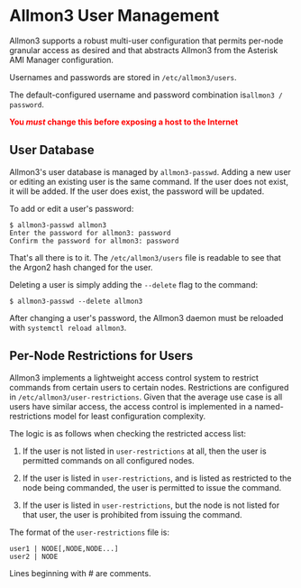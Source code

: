 # Allmon3 User Management
Allmon3 supports a robust multi-user configuration that  permits per-node granular access as desired and that abstracts Allmon3 from the Asterisk AMI Manager configuration.

Usernames and passwords are stored in `/etc/allmon3/users`.

The default-configured username and password combination is`allmon3 / password`.

<span style="color:red; size=1.2em">**You *must* change this before exposing a host to the Internet**</span>


## User Database
Allmon3's user database is managed by `allmon3-passwd`. Adding a new user or editing an existing user is the same command. If the user does not exist, it will be added. If the user does exist, the password will be updated. 

To add or edit a user's password: 

```
$ allmon3-passwd allmon3
Enter the password for allmon3: password
Confirm the password for allmon3: password
```

That's all there is to it. The `/etc/allmon3/users` file is readable to see that the Argon2 hash changed for the user.

Deleting a user is simply adding the `--delete` flag to the command:

```
$ allmon3-passwd --delete allmon3
```

After changing a user's password, the Allmon3 daemon must be reloaded with `systemctl reload allmon3`.

## Per-Node Restrictions for Users
Allmon3 implements a lightweight access control system to restrict commands from certain users to certain nodes. Restrictions are configured in `/etc/allmon3/user-restrictions`. Given that the average use case is all users have similar access, the access control is implemented in a named-restrictions model for least configuration complexity.

The logic is as follows when checking the restricted access list:

1. If the user is not listed in `user-restrictions` at all, then the user is permitted commands on all configured nodes.

2. If the user is listed in `user-restrictions`, and is listed as restricted to the node being commanded, the user is permitted to issue the command.

3. If the user is listed in `user-restrictions`, but the node is not listed for that user, the user is prohibited from issuing the command.

The format of the `user-restrictions` file is:

```
user1 | NODE[,NODE,NODE...]
user2 | NODE

```

Lines beginning with # are comments.
